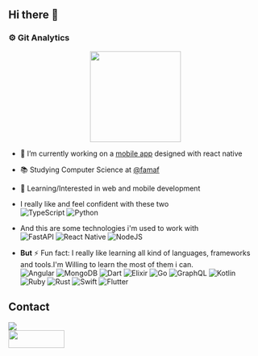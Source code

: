 ## Hi there 👋

### :gear: Git Analytics

<p align="center">
  <a href="https://github.com/jramosss/jramosss">
    <img height="180em" src="https://github-readme-stats-eight-theta.vercel.app/api?username=jramosss&show_icons=true&theme=algolia&include_all_commits=true&count_private=true"/>
  </a>
</p>

- 🔭 I’m currently working on a [mobile app](https://expo.dev/@chuls/besaints) designed with react native
- 📚 Studying Computer Science at [@famaf](https://www.famaf.unc.edu.ar/)
- 📖 Learning/Interested in web and mobile development
- I really like and feel confident with these two  
  <img alt="TypeScript" src="https://img.shields.io/badge/typescript-%23007ACC.svg?&style=for-the-badge&logo=typescript&logoColor=white"/>
  <img alt="Python" src="https://img.shields.io/badge/python-%2314354C.svg?&style=for-the-badge&logo=python&logoColor=white"/>

- And this are some technologies i'm used to work with  
  ![FastAPI](https://img.shields.io/badge/FastAPI-005571?style=for-the-badge&logo=fastapi)
  ![React Native](https://img.shields.io/badge/react_native-%2320232a.svg?style=for-the-badge&logo=react&logoColor=%2361DAFB)
  ![NodeJS](https://img.shields.io/badge/node.js-6DA55F?style=for-the-badge&logo=node.js&logoColor=white)

- **But** ⚡ Fun fact: I really like learning all kind of languages, frameworks and tools.I'm Willing to learn the most of them i can.  
  ![Angular](https://img.shields.io/badge/angular-%23DD0031.svg?style=for-the-badge&logo=angular&logoColor=white)
  ![MongoDB](https://img.shields.io/badge/MongoDB-%234ea94b.svg?style=for-the-badge&logo=mongodb&logoColor=white)
  ![Dart](https://img.shields.io/badge/dart-%230175C2.svg?style=for-the-badge&logo=dart&logoColor=white)
  ![Elixir](https://img.shields.io/badge/elixir-%234B275F.svg?style=for-the-badge&logo=elixir&logoColor=white)
  ![Go](https://img.shields.io/badge/go-%2300ADD8.svg?style=for-the-badge&logo=go&logoColor=white)
  ![GraphQL](https://img.shields.io/badge/-GraphQL-E10098?style=for-the-badge&logo=graphql&logoColor=white)
  ![Kotlin](https://img.shields.io/badge/kotlin-%230095D5.svg?style=for-the-badge&logo=kotlin&logoColor=white)
  ![Ruby](https://img.shields.io/badge/ruby-%23CC342D.svg?style=for-the-badge&logo=ruby&logoColor=white)
  ![Rust](https://img.shields.io/badge/rust-%23000000.svg?style=for-the-badge&logo=rust&logoColor=white)
  ![Swift](https://img.shields.io/badge/swift-F54A2A?style=for-the-badge&logo=swift&logoColor=white)
  ![Flutter](https://img.shields.io/badge/Flutter-%2302569B.svg?style=for-the-badge&logo=Flutter&logoColor=white)

## Contact

<a href="https://www.linkedin.com/in/julian-ramos-7a0475174/">
  <img src="https://img.shields.io/badge/linkedin-%230077B5.svg?&style=for-the-badge&logo=linkedin&logoColor=white">
</a>

<br/>

<a href="mailto:jramostod@gmail.com">
  <img width=111 height=35 src="https://img.shields.io/badge/gmail-D14836?&style=for-the-badge&logo=gmail&logoColor=white">
</a>

<!--
- 👯 I’m looking to collaborate on ...
- 🤔 I’m looking for help with ...
- 💬 Ask me about ...
-->
